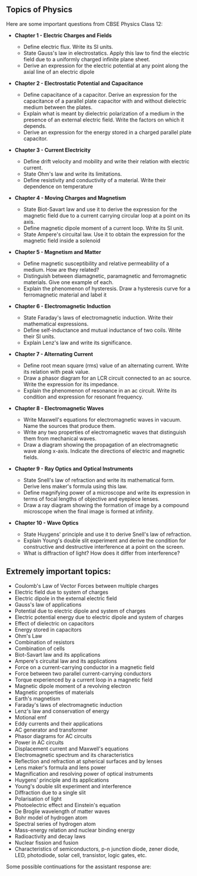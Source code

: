 ## Topics of Physics

Here are some important questions from CBSE Physics Class 12:

- **Chapter 1 - Electric Charges and Fields**
    - Define electric flux. Write its SI units.
    - State Gauss's law in electrostatics. Apply this law to find the electric field due to a uniformly charged infinite plane sheet.
    - Derive an expression for the electric potential at any point along the axial line of an electric dipole

- **Chapter 2 - Electrostatic Potential and Capacitance**
    - Define capacitance of a capacitor. Derive an expression for the capacitance of a parallel plate capacitor with and without dielectric medium between the plates.
    - Explain what is meant by dielectric polarization of a medium in the presence of an external electric field. Write the factors on which it depends.
    - Derive an expression for the energy stored in a charged parallel plate capacitor.

- **Chapter 3 - Current Electricity**
    - Define drift velocity and mobility and write their relation with electric current.
    - State Ohm's law and write its limitations.
    - Define resistivity and conductivity of a material. Write their dependence on temperature

- **Chapter 4 - Moving Charges and Magnetism**
    - State Biot-Savart law and use it to derive the expression for the magnetic field due to a current carrying circular loop at a point on its axis.
    - Define magnetic dipole moment of a current loop. Write its SI unit.
    - State Ampere's circuital law. Use it to obtain the expression for the magnetic field inside a solenoid

- **Chapter 5 - Magnetism and Matter**
    - Define magnetic susceptibility and relative permeability of a medium. How are they related?
    - Distinguish between diamagnetic, paramagnetic and ferromagnetic materials. Give one example of each.
    - Explain the phenomenon of hysteresis. Draw a hysteresis curve for a ferromagnetic material and label it

- **Chapter 6 - Electromagnetic Induction**
    - State Faraday's laws of electromagnetic induction. Write their mathematical expressions.
    - Define self-inductance and mutual inductance of two coils. Write their SI units.
    - Explain Lenz's law and write its significance.

- **Chapter 7 - Alternating Current**
    - Define root mean square (rms) value of an alternating current. Write its relation with peak value.
    - Draw a phasor diagram for an LCR circuit connected to an ac source. Write the expression for its impedance.
    - Explain the phenomenon of resonance in an ac circuit. Write its condition and expression for resonant frequency.

- **Chapter 8 - Electromagnetic Waves**
    - Write Maxwell's equations for electromagnetic waves in vacuum. Name the sources that produce them.
    - Write any two properties of electromagnetic waves that distinguish them from mechanical waves.
    - Draw a diagram showing the propagation of an electromagnetic wave along x-axis. Indicate the directions of electric and magnetic fields.

- **Chapter 9 - Ray Optics and Optical Instruments**
    - State Snell's law of refraction and write its mathematical form. Derive lens maker's formula using this law.
    - Define magnifying power of a microscope and write its expression in terms of focal lengths of objective and eyepiece lenses.
    - Draw a ray diagram showing the formation of image by a compound microscope when the final image is formed at infinity.

- **Chapter 10 - Wave Optics**
    - State Huygens' principle and use it to derive Snell's law of refraction.
    - Explain Young's double slit experiment and derive the condition for constructive and destructive interference at a point on the screen.
    - What is diffraction of light? How does it differ from interference?

## Extremely important topics:

- Coulomb's Law of Vector Forces between multiple charges
- Electric field due to system of charges
- Electric dipole in the external electric field
- Gauss's law of applications
- Potential due to electric dipole and system of charges
- Electric potential energy due to electric dipole and system of charges
- Effect of dielectric on capacitors
- Energy stored in capacitors
- Ohm's Law
- Combination of resistors
- Combination of cells
- Biot-Savart law and its applications
- Ampere's circuital law and its applications
- Force on a current-carrying conductor in a magnetic field
- Force between two parallel current-carrying conductors
- Torque experienced by a current loop in a magnetic field
- Magnetic dipole moment of a revolving electron
- Magnetic properties of materials
- Earth's magnetism
- Faraday's laws of electromagnetic induction
- Lenz's law and conservation of energy
- Motional emf
- Eddy currents and their applications
- AC generator and transformer
- Phasor diagrams for AC circuits
- Power in AC circuits
- Displacement current and Maxwell's equations
- Electromagnetic spectrum and its characteristics
- Reflection and refraction at spherical surfaces and by lenses
- Lens maker's formula and lens power
- Magnification and resolving power of optical instruments
- Huygens' principle and its applications 
- Young's double slit experiment and interference 
- Diffraction due to a single slit 
- Polarisation of light 
- Photoelectric effect and Einstein's equation 
- De Broglie wavelength of matter waves 
- Bohr model of hydrogen atom 
- Spectral series of hydrogen atom 
- Mass-energy relation and nuclear binding energy 
- Radioactivity and decay laws 
- Nuclear fission and fusion 
- Characteristics of semiconductors, p-n junction diode, zener diode, LED, photodiode, solar cell, transistor, logic gates, etc.

Some possible continuations for the assistant response are:
